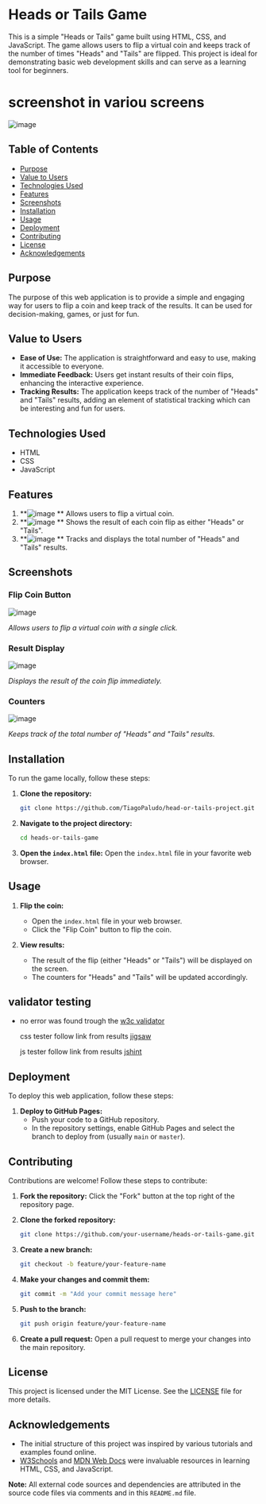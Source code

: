 # Heads or Tails Game

This is a simple "Heads or Tails" game built using HTML, CSS, and JavaScript. The game allows users to flip a virtual coin and keeps track of the number of times "Heads" and "Tails" are flipped. This project is ideal for demonstrating basic web development skills and can serve as a learning tool for beginners.

# screenshot in variou screens

![image](https://github.com/TiagoPaludo/head-or-tails-project/assets/80179815/a13af070-bf72-44e1-bc5f-6dc822e2bc83)


## Table of Contents
- [Purpose](#purpose)
- [Value to Users](#value-to-users)
- [Technologies Used](#technologies-used)
- [Features](#features)
- [Screenshots](#screenshots)
- [Installation](#installation)
- [Usage](#usage)
- [Deployment](#deployment)
- [Contributing](#contributing)
- [License](#license)
- [Acknowledgements](#acknowledgements)

## Purpose
The purpose of this web application is to provide a simple and engaging way for users to flip a coin and keep track of the results. It can be used for decision-making, games, or just for fun.

## Value to Users
- **Ease of Use:** The application is straightforward and easy to use, making it accessible to everyone.
- **Immediate Feedback:** Users get instant results of their coin flips, enhancing the interactive experience.
- **Tracking Results:** The application keeps track of the number of "Heads" and "Tails" results, adding an element of statistical tracking which can be interesting and fun for users.

## Technologies Used
- HTML
- CSS
- JavaScript

## Features
1. **![image](https://github.com/TiagoPaludo/head-or-tails-project/assets/80179815/04de2965-f5e1-40af-a1d6-2d5d366b6d17)
** Allows users to flip a virtual coin.
2. **![image](https://github.com/TiagoPaludo/head-or-tails-project/assets/80179815/4f6549a5-58aa-4731-b8e0-8232bb0be7a2)
** Shows the result of each coin flip as either "Heads" or "Tails".
3. **![image](https://github.com/TiagoPaludo/head-or-tails-project/assets/80179815/777ccdbd-650f-407c-aa49-747c7d266cf4)
** Tracks and displays the total number of "Heads" and "Tails" results.

## Screenshots
### Flip Coin Button
![image](https://github.com/TiagoPaludo/head-or-tails-project/assets/80179815/b2a9a3a7-7f25-4fed-b6b8-118e3f760996)

*Allows users to flip a virtual coin with a single click.*

### Result Display
![image](https://github.com/TiagoPaludo/head-or-tails-project/assets/80179815/72bc673c-21b2-401b-900a-10a4339741d4)

*Displays the result of the coin flip immediately.*

### Counters
![image](https://github.com/TiagoPaludo/head-or-tails-project/assets/80179815/1cae194f-356d-41c3-bfb2-992025f9af9f)

*Keeps track of the total number of "Heads" and "Tails" results.*

## Installation
To run the game locally, follow these steps:

1. **Clone the repository:**
    ```bash
    git clone https://github.com/TiagoPaludo/head-or-tails-project.git
    ```

2. **Navigate to the project directory:**
    ```bash
    cd heads-or-tails-game
    ```

3. **Open the `index.html` file:**
    Open the `index.html` file in your favorite web browser.

## Usage
1. **Flip the coin:**
    - Open the `index.html` file in your web browser.
    - Click the "Flip Coin" button to flip the coin.

2. **View results:**
    - The result of the flip (either "Heads" or "Tails") will be displayed on the screen.
    - The counters for "Heads" and "Tails" will be updated accordingly.

## validator testing

- no error was found trough the [w3c validator](https://jigsaw.w3.org/css-validator/validator?uri=https%3A%2F%2Ftiagopaludo.github.io%2Fhead-or-tails-project%2F&profile=css3svg&usermedium=all&warning=1&vextwarning=&lang=pt-BR)

     css tester
    follow link from results [jigsaw](https://jigsaw.w3.org/css-validator/validator?uri=https%3A%2F%2Ftiagopaludo.github.io%2Fhead-or-tails-project%2F&profile=css3svg&usermedium=all&warning=1&vextwarning=&lang=pt-BR)

     js tester
     follow link from results [jshint](https://jshint.com/)

## Deployment
To deploy this web application, follow these steps:

1. **Deploy to GitHub Pages:**
    - Push your code to a GitHub repository.
    - In the repository settings, enable GitHub Pages and select the branch to deploy from (usually `main` or `master`).


## Contributing
Contributions are welcome! Follow these steps to contribute:

1. **Fork the repository:**
    Click the "Fork" button at the top right of the repository page.

2. **Clone the forked repository:**
    ```bash
    git clone https://github.com/your-username/heads-or-tails-game.git
    ```

3. **Create a new branch:**
    ```bash
    git checkout -b feature/your-feature-name
    ```

4. **Make your changes and commit them:**
    ```bash
    git commit -m "Add your commit message here"
    ```

5. **Push to the branch:**
    ```bash
    git push origin feature/your-feature-name
    ```

6. **Create a pull request:**
    Open a pull request to merge your changes into the main repository.

## License
This project is licensed under the MIT License. See the [LICENSE](LICENSE) file for more details.

## Acknowledgements
- The initial structure of this project was inspired by various tutorials and examples found online.
- [W3Schools](https://www.w3schools.com/) and [MDN Web Docs](https://developer.mozilla.org/) were invaluable resources in learning HTML, CSS, and JavaScript.

**Note:** All external code sources and dependencies are attributed in the source code files via comments and in this `README.md` file.
